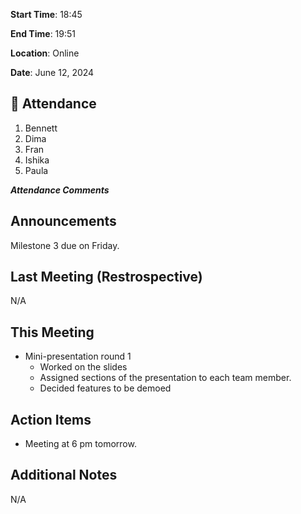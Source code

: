 **Start Time**: 18:45

**End Time**: 19:51

**Location**: Online

**Date**: June 12, 2024

## 👋 Attendance

1. Bennett
2. Dima
3. Fran
4. Ishika
5. Paula

***Attendance Comments***

## Announcements

Milestone 3 due on Friday.

## Last Meeting (Restrospective)

N/A

## This Meeting  

- Mini-presentation round 1
  - Worked on the slides
  - Assigned sections of the presentation to each team member.
  - Decided features to be demoed

## Action Items

- Meeting at 6 pm tomorrow.

## Additional Notes

N/A
